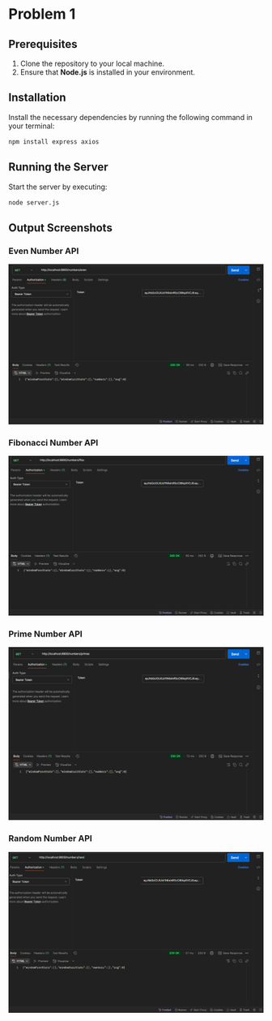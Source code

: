 # Problem 1

## Prerequisites

1. Clone the repository to your local machine.
2. Ensure that **Node.js** is installed in your environment.

## Installation

Install the necessary dependencies by running the following command in your terminal:

```sh
npm install express axios
```

## Running the Server

Start the server by executing:

```sh
node server.js
```

## Output Screenshots

### Even Number API
![alt text](Even%201.png) <!-- Fixed the file name and removed angle brackets -->

### Fibonacci Number API
![alt text](fibonacci.png)

### Prime Number API
![alt text](primes.png)

### Random Number API
![alt text](random.png)


